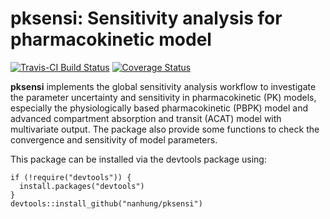 # pksensi: Sensitivity analysis for pharmacokinetic model

[![Travis-CI Build Status](https://travis-ci.org/nanhung/pksensi.svg?branch=master)](https://travis-ci.org/nanhung/pksensi)
[![Coverage Status](https://img.shields.io/codecov/c/github/nanhung/pksensi/master.svg)](https://codecov.io/github/nanhung/pksensi?branch=master)


**pksensi** implements the global sensitivity analysis workflow to investigate the parameter uncertainty and sensitivity in pharmacokinetic (PK) models, especially the physiologically based pharmacokinetic (PBPK) model and advanced compartment absorption and transit (ACAT) model with multivariate output. The package also provide some functions to check the convergence and sensitivity of model parameters.

This package can be installed via the devtools package using:  
```
if (!require("devtools")) {
  install.packages("devtools")
}
devtools::install_github("nanhung/pksensi")
```
